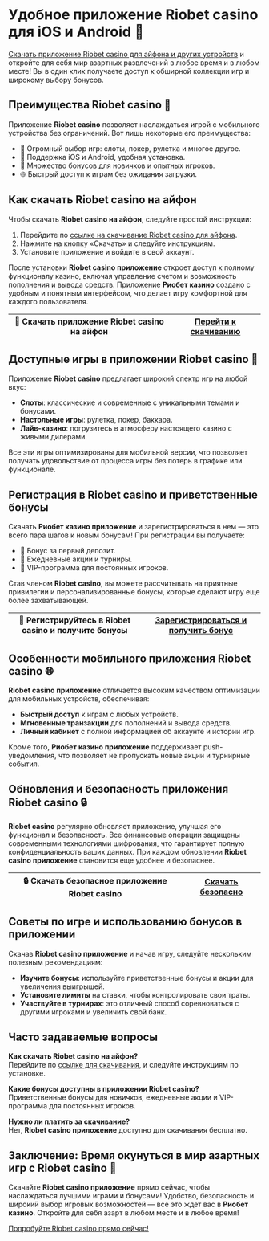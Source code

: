 # Удобное приложение Riobet casino для iOS и Android 📱

[Скачать приложение Riobet casino для айфона и других устройств](https://brandplay.link/dtx89f2L) и откройте для себя мир азартных развлечений в любое время и в любом месте! Вы в один клик получаете доступ к обширной коллекции игр и широкому выбору бонусов. 

## Преимущества Riobet casino 📲

Приложение **Riobet casino** позволяет наслаждаться игрой с мобильного устройства без ограничений. Вот лишь некоторые его преимущества:

- 🎰 Огромный выбор игр: слоты, покер, рулетка и многое другое.
- 📱 Поддержка iOS и Android, удобная установка.
- 💸 Множество бонусов для новичков и опытных игроков.
- 🌐 Быстрый доступ к играм без ожидания загрузки.

## Как скачать Riobet casino на айфон

Чтобы скачать **Riobet casino на айфон**, следуйте простой инструкции:

1. Перейдите по [ссылке на скачивание Riobet casino для айфона](https://brandplay.link/dtx89f2L).
2. Нажмите на кнопку «Скачать» и следуйте инструкциям.
3. Установите приложение и войдите в свой аккаунт.

После установки **Riobet casino приложение** откроет доступ к полному функционалу казино, включая управление счетом и возможность пополнения и вывода средств. Приложение **Риобет казино** создано с удобным и понятным интерфейсом, что делает игру комфортной для каждого пользователя.

| 📲 **Скачать приложение Riobet casino на айфон** | [Перейти к скачиванию](https://brandplay.link/dtx89f2L) |
|--------------------------------------------------|----------------------------------------------------------|

## Доступные игры в приложении Riobet casino 🎲

Приложение **Riobet casino** предлагает широкий спектр игр на любой вкус:

- **Слоты**: классические и современные с уникальными темами и бонусами.
- **Настольные игры**: рулетка, покер, баккара.
- **Лайв-казино**: погрузитесь в атмосферу настоящего казино с живыми дилерами.

Все эти игры оптимизированы для мобильной версии, что позволяет получать удовольствие от процесса игры без потерь в графике или функционале.

## Регистрация в Riobet casino и приветственные бонусы

Скачать **Риобет казино приложение** и зарегистрироваться в нем — это всего пара шагов к новым бонусам! При регистрации вы получаете:

- 🎁 Бонус за первый депозит.
- 💸 Ежедневные акции и турниры.
- 🌟 VIP-программа для постоянных игроков.

Став членом **Riobet casino**, вы можете рассчитывать на приятные привилегии и персонализированные бонусы, которые сделают игру еще более захватывающей.

| 🎉 **Регистрируйтесь в Riobet casino и получите бонусы** | [Зарегистрироваться и получить бонус](https://brandplay.link/dtx89f2L) |
|----------------------------------------------------------|------------------------------------------------------------------------|

## Особенности мобильного приложения Riobet casino 🌐

**Riobet casino приложение** отличается высоким качеством оптимизации для мобильных устройств, обеспечивая:

- **Быстрый доступ** к играм с любых устройств.
- **Мгновенные транзакции** для пополнений и вывода средств.
- **Личный кабинет** с полной информацией об аккаунте и истории игр.

Кроме того, **Риобет казино приложение** поддерживает push-уведомления, что позволяет не пропускать новые акции и турнирные события. 

## Обновления и безопасность приложения Riobet casino 🔒

**Riobet casino** регулярно обновляет приложение, улучшая его функционал и безопасность. Все финансовые операции защищены современными технологиями шифрования, что гарантирует полную конфиденциальность ваших данных. При каждом обновлении **Riobet casino приложение** становится еще удобнее и безопаснее.

| 🔒 **Скачать безопасное приложение Riobet casino** | [Скачать безопасно](https://brandplay.link/dtx89f2L) |
|-----------------------------------------------------|-------------------------------------------------------|

## Советы по игре и использованию бонусов в приложении

Скачав **Riobet casino приложение** и начав игру, следуйте нескольким полезным рекомендациям:

- **Изучите бонусы**: используйте приветственные бонусы и акции для увеличения выигрышей.
- **Установите лимиты** на ставки, чтобы контролировать свои траты.
- **Участвуйте в турнирах**: это отличный способ соревноваться с другими игроками и увеличить свой банк.

## Часто задаваемые вопросы

**Как скачать Riobet casino на айфон?**  
Перейдите по [ссылке для скачивания](https://brandplay.link/dtx89f2L), и следуйте инструкциям по установке.

**Какие бонусы доступны в приложении Riobet casino?**  
Приветственные бонусы для новичков, ежедневные акции и VIP-программа для постоянных игроков.

**Нужно ли платить за скачивание?**  
Нет, **Riobet casino приложение** доступно для скачивания бесплатно.

## Заключение: Время окунуться в мир азартных игр с Riobet casino 📲

Скачайте **Riobet casino приложение** прямо сейчас, чтобы наслаждаться лучшими играми и бонусами! Удобство, безопасность и широкий выбор игровых возможностей — все это ждет вас в **Риобет казино**. Откройте для себя азарт в любом месте и в любое время!

[Попробуйте Riobet casino прямо сейчас!](https://brandplay.link/dtx89f2L)
